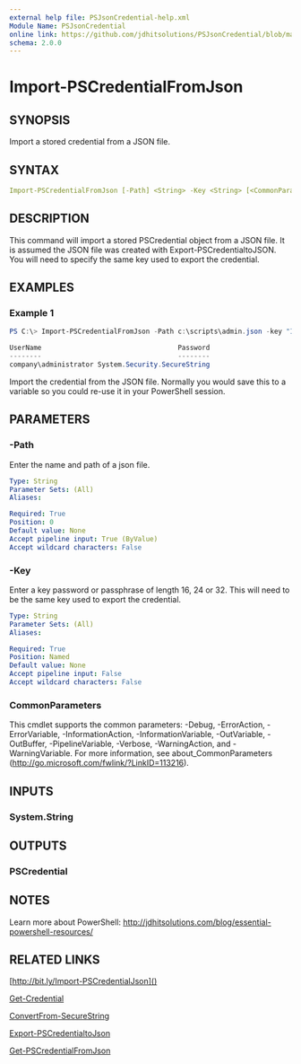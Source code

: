 ```yaml
---
external help file: PSJsonCredential-help.xml
Module Name: PSJsonCredential
online link: https://github.com/jdhitsolutions/PSJsonCredential/blob/master/Docs/Import-PSCredentialFromJson.md
schema: 2.0.0
---
```


# Import-PSCredentialFromJson

## SYNOPSIS

Import a stored credential from a JSON file.

## SYNTAX

```yaml
Import-PSCredentialFromJson [-Path] <String> -Key <String> [<CommonParameters>]
```

## DESCRIPTION

This command will import a stored PSCredential object from a JSON file. It is assumed the JSON file was created with Export-PSCredentialtoJSON. You will need to specify the same key used to export the credential.

## EXAMPLES

### Example 1

```powershell
PS C:\> Import-PSCredentialFromJson -Path c:\scripts\admin.json -key "I am the walrus!"

UserName                                  Password
--------                                  --------
company\administrator System.Security.SecureString
```

Import the credential from the JSON file. Normally you would save this to a variable so you could re-use it in your PowerShell session.

## PARAMETERS

### -Path

Enter the name and path of a json file.

```yaml
Type: String
Parameter Sets: (All)
Aliases:

Required: True
Position: 0
Default value: None
Accept pipeline input: True (ByValue)
Accept wildcard characters: False
```

### -Key

Enter a key password or passphrase of length 16, 24 or 32. This will need to be the same key used to export the credential.

```yaml
Type: String
Parameter Sets: (All)
Aliases:

Required: True
Position: Named
Default value: None
Accept pipeline input: False
Accept wildcard characters: False
```

### CommonParameters

This cmdlet supports the common parameters: -Debug, -ErrorAction, -ErrorVariable, -InformationAction, -InformationVariable, -OutVariable, -OutBuffer, -PipelineVariable, -Verbose, -WarningAction, and -WarningVariable. For more information, see about_CommonParameters (http://go.microsoft.com/fwlink/?LinkID=113216).

## INPUTS

### System.String

## OUTPUTS

### PSCredential

## NOTES

Learn more about PowerShell: http://jdhitsolutions.com/blog/essential-powershell-resources/

## RELATED LINKS

[http://bit.ly/Import-PSCredentialJson]()

[Get-Credential]()

[ConvertFrom-SecureString]()

[Export-PSCredentialtoJson](Export-PSCredentialToJson.md)

[Get-PSCredentialFromJson](Get-PSCredentialFromJson.md)
